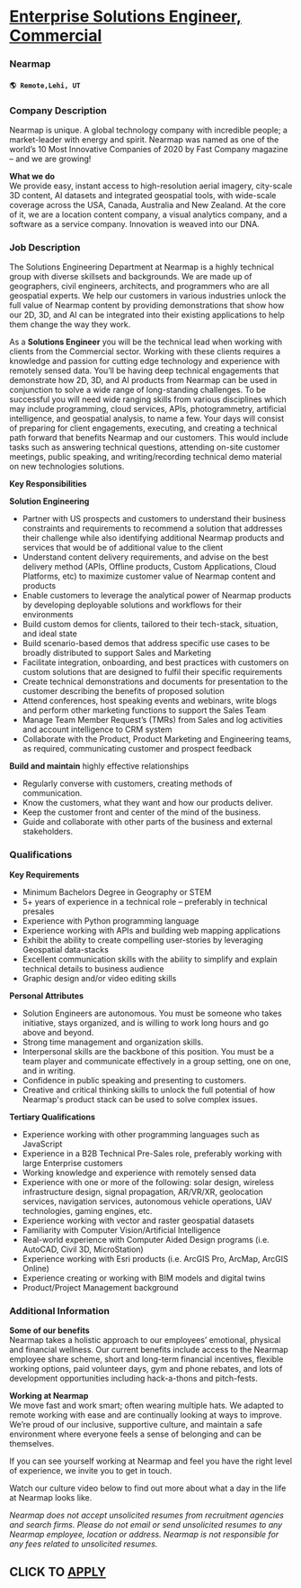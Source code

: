 # [Enterprise Solutions Engineer, Commercial](https://www.remotewlb.com/apply/enterprise-solutions-engineer-commercial)  
### Nearmap  
#### `🌎 Remote,Lehi, UT`  

### **Company Description**

Nearmap is unique. A global technology company with incredible people; a market-leader with energy and spirit. Nearmap was named as one of the world’s 10 Most Innovative Companies of 2020 by Fast Company magazine – and we are growing!  
  
**What we do**  
We provide easy, instant access to high-resolution aerial imagery, city-scale 3D content, AI datasets and integrated geospatial tools, with wide-scale coverage across the USA, Canada, Australia and New Zealand. At the core of it, we are a location content company, a visual analytics company, and a software as a service company. Innovation is weaved into our DNA.

###  **Job Description**

The Solutions Engineering Department at Nearmap is a highly technical group with diverse skillsets and backgrounds. We are made up of geographers, civil engineers, architects, and programmers who are all geospatial experts. We help our customers in various industries unlock the full value of Nearmap content by providing demonstrations that show how our 2D, 3D, and AI can be integrated into their existing applications to help them change the way they work.

As a **Solutions Engineer** you will be the technical lead when working with clients from the Commercial sector. Working with these clients requires a knowledge and passion for cutting edge technology and experience with remotely sensed data. You’ll be having deep technical engagements that demonstrate how 2D, 3D, and AI products from Nearmap can be used in conjunction to solve a wide range of long-standing challenges. To be successful you will need wide ranging skills from various disciplines which may include programming, cloud services, APIs, photogrammetry, artificial intelligence, and geospatial analysis, to name a few. Your days will consist of preparing for client engagements, executing, and creating a technical path forward that benefits Nearmap and our customers. This would include tasks such as answering technical questions, attending on-site customer meetings, public speaking, and writing/recording technical demo material on new technologies solutions.

**Key Responsibilities**

 **Solution Engineering**

  * Partner with US prospects and customers to understand their business constraints and requirements to recommend a solution that addresses their challenge while also identifying additional Nearmap products and services that would be of additional value to the client
  * Understand content delivery requirements, and advise on the best delivery method (APIs, Offline products, Custom Applications, Cloud Platforms, etc) to maximize customer value of Nearmap content and products
  * Enable customers to leverage the analytical power of Nearmap products by developing deployable solutions and workflows for their environments
  * Build custom demos for clients, tailored to their tech-stack, situation, and ideal state
  * Build scenario-based demos that address specific use cases to be broadly distributed to support Sales and Marketing
  * Facilitate integration, onboarding, and best practices with customers on custom solutions that are designed to fulfil their specific requirements
  * Create technical demonstrations and documents for presentation to the customer describing the benefits of proposed solution
  * Attend conferences, host speaking events and webinars, write blogs and perform other marketing functions to support the Sales Team
  * Manage Team Member Request’s (TMRs) from Sales and log activities and account intelligence to CRM system
  * Collaborate with the Product, Product Marketing and Engineering teams, as required, communicating customer and prospect feedback

**Build and maintain** highly effective relationships

  * Regularly converse with customers, creating methods of communication.
  * Know the customers, what they want and how our products deliver.
  * Keep the customer front and center of the mind of the business.
  * Guide and collaborate with other parts of the business and external stakeholders. 

### **Qualifications**

 **Key Requirements**

  * Minimum Bachelors Degree in Geography or STEM
  * 5+ years of experience in a technical role – preferably in technical presales
  * Experience with Python programming language
  * Experience working with APIs and building web mapping applications 
  * Exhibit the ability to create compelling user-stories by leveraging Geospatial data-stacks
  * Excellent communication skills with the ability to simplify and explain technical details to business audience
  * Graphic design and/or video editing skills

 **Personal Attributes**

  * Solution Engineers are autonomous. You must be someone who takes initiative, stays organized, and is willing to work long hours and go above and beyond.
  * Strong time management and organization skills.
  * Interpersonal skills are the backbone of this position. You must be a team player and communicate effectively in a group setting, one on one, and in writing.
  * Confidence in public speaking and presenting to customers.
  * Creative and critical thinking skills to unlock the full potential of how Nearmap's product stack can be used to solve complex issues.

 **Tertiary Qualifications**

  * Experience working with other programming languages such as JavaScript
  * Experience in a B2B Technical Pre-Sales role, preferably working with large Enterprise customers
  * Working knowledge and experience with remotely sensed data
  * Experience with one or more of the following: solar design, wireless infrastructure design, signal propagation, AR/VR/XR, geolocation services, navigation services, autonomous vehicle operations, UAV technologies, gaming engines, etc.
  * Experience working with vector and raster geospatial datasets
  * Familiarity with Computer Vision/Artificial Intelligence
  * Real-world experience with Computer Aided Design programs (i.e. AutoCAD, Civil 3D, MicroStation)
  * Experience working with Esri products (i.e. ArcGIS Pro, ArcMap, ArcGIS Online)
  * Experience creating or working with BIM models and digital twins
  * Product/Project Management background

  
  

### **Additional Information**

 **Some of our benefits**  
Nearmap takes a holistic approach to our employees’ emotional, physical and financial wellness. Our current benefits include access to the Nearmap employee share scheme, short and long-term financial incentives, flexible working options, paid volunteer days, gym and phone rebates, and lots of development opportunities including hack-a-thons and pitch-fests.  
  
**Working at Nearmap**  
We move fast and work smart; often wearing multiple hats. We adapted to remote working with ease and are continually looking at ways to improve. We’re proud of our inclusive, supportive culture, and maintain a safe environment where everyone feels a sense of belonging and can be themselves.  
  
If you can see yourself working at Nearmap and feel you have the right level of experience, we invite you to get in touch.  
  
Watch our culture video below to find out more about what a day in the life at Nearmap looks like.  
  
_Nearmap does not accept unsolicited resumes from recruitment agencies and search firms. Please do not email or send unsolicited resumes to any Nearmap employee, location or address. Nearmap is not responsible for any fees related to unsolicited resumes._

  
## CLICK TO [APPLY](https://www.remotewlb.com/apply/enterprise-solutions-engineer-commercial)

